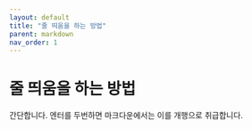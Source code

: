 ```yaml
---
layout: default
title: "줄 띄움을 하는 방법"
parent: markdown
nav_order: 1
---
```

# 줄 띄움을 하는 방법
간단합니다. 엔터를 두번하면 마크다운에서는 이를 개행으로 취급합니다.